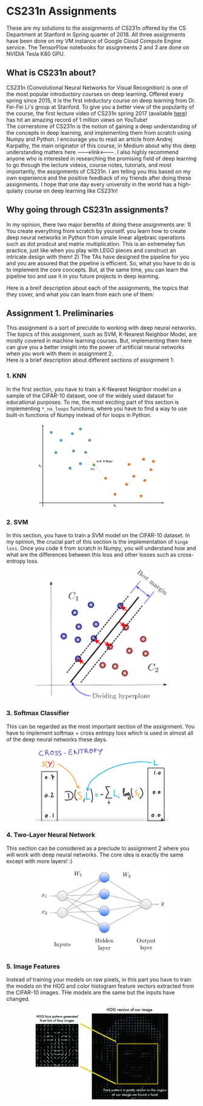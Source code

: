 # CS231n Assignments
These are my solutions to the assignments of CS231n offered by the CS Department at Stanford in Spring quarter of 2018. All three assignments have been done on my VM instance of Google Cloud Compute Engine service. The TensorFlow notebooks for assignments 2 and 3 are done on NVIDIA Tesla K80 GPU.

## What is CS231n about?
CS231n (Convolutional Neural Networks for Visual Recognition) is one of the most popular introductory courses on deep learning. Offered every spring since 2015, it is the first intrductory course on deep learning from Dr. Fei-Fei Li's group at Stanford. To give you a better view of the popularity of the course, the first lecture video of CS231n spring 2017 (available [here](https://youtu.be/vT1JzLTH4G4?list=PLC1qU-LWwrF64f4QKQT-Vg5Wr4qEE1Zxk)) has hit an amazing record of 1 million views on YouTube!<br/>
The cornerstone of CS231n is the notion of gaining a deep understanding of the concepts in deep learning, and implementing them from scratch using Numpy and Python. I encourage you to read an article from Andrej Karpathy, the main originator of this course, in Medium about why this deep understanding matters here --->link<---. I also highly recommend anyone who is interested in researching the promising field of deep learning to go through the lecture videos, course notes, tutorials, and most importantly, the assignments of CS231n. I am telling you this based on my own experience and the positive feedback of my friends after doing these assignments. I hope that one day every university in the world has a high-qulaity course on deep learning like CS231n!

## Why going through CS231n assignments?
In my opinion, there two major benefits of doing these assignments are: 1) You create everything from scratch by yourself. you learn how to create deep neural networks in Python from simple linear algebraic operations such as dot prodcut and matrix multiplication. This is an extremeley fun practice, just like when you play with LEGO pieces and construct an intricate design with them! 2) The TAs have designed the pipeline for you and you are assured that the pipeline is efficient. So, what you have to do is to implement the core concepts. But, at the same time, you can learn the pipeline too and use it in you future projects in deep learning.

Here is a breif description about each of the assignments, the topics that they cover, and what you can learn from each one of them:

## Assignment 1. Preliminaries
This assignment is a sort of preculde to working with deep neural networks. The topics of this assignment, such as SVM, K-Nearest Neighbor Model, are mostly covered in machine learning courses. But, implementing them here can give you a better insight into the power of artificial neural networks when you work with them in assignment 2.<br/>
Here is a brief description about different sections of assignment 1:

### 1. KNN
In the first section, you have to train a K-Nearest Neighbor model on a sample of the CIFAR-10 dataset, one of the widely used dataset for educational purposes. To me, the most exciting part of this section is implementing `*_no_loops` functions, where you have to find a way to use built-in functions of Numpy instead of for loops in Python. 

<p align="center">
<img src="figures/knn.jpg" alt="drawing" width="350"/>
</p>


### 2. SVM
In this section, you have to train a SVM model on the CIFAR-10 dataset. In my opinion, the crucial part of this section is the implementation of `hinge loss`. Once you code it from scratch in Numpy, you will understand how and what are the differences between this loss and other losses such as cross-entropy loss.

<p align="center">
<img src="figures/svm.png" alt="drawing" width="350"/>
</p>



### 3. Softmax Classifier
This can be regarded as the most important section of the assignment. You have to implement softmax + cross entropy loss which is used in almost all of the deep neural networks these days.

<p align="center">
<img src="figures/softmax.jpg" alt="drawing" width="350"/>
</p>


### 4. Two-Layer Neural Network
This section can be considered as a preclude to assignment 2 where you will work with deep neural networks. The core idea is exactly the same except with more layers! :)

<p align="center">
<img src="figures/neural-network.jpg" alt="drawing" width="350"/>
</p>


### 5. Image Features
Instead of training your models on raw pixels, in this part you have to train the models on the HOG and color histogram feature vectors extracted from the CIFAR-10 images. THe models are the same but the inputs have changed.

<p align="center">
<img src="figures/HOG.jpg" alt="drawing" width="350"/>
</p>

